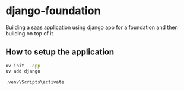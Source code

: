 # django-foundation

Building a saas application using django app for a foundation and then building on top of it

## How to setup the application

```sh
uv init --app
uv add django

.venv\Scripts\activate
```
